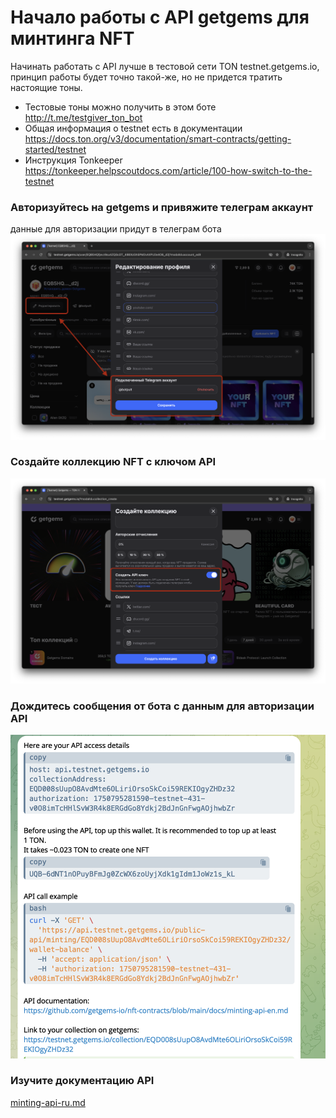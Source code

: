 # Начало работы с API getgems для минтинга NFT

Начинать работать с API лучше в тестовой сети TON testnet.getgems.io, принцип работы будет точно такой-же, 
но не придется тратить настоящие тоны.  
- Тестовые тоны можно получить в этом боте http://t.me/testgiver_ton_bot 
- Общая информация о testnet есть в документации https://docs.ton.org/v3/documentation/smart-contracts/getting-started/testnet
- Инструкция Tonkeeper https://tonkeeper.helpscoutdocs.com/article/100-how-switch-to-the-testnet


### Авторизуйтесь на getgems и привяжите телеграм аккаунт
данные для авторизации придут в телеграм бота
![mint-connect-wallet.png](images/mint-connect-wallet.png)


### Создайте коллекцию NFT с ключом API
![mint-collection-checkbox.png](images/mint-collection-checkbox.png)

### Дождитесь сообщения от бота с данным для авторизации API
![mint-collection-tg-notify.png](images/mint-collection-tg-notify.png)

### Изучите документацию API
[minting-api-ru.md](minting-api-ru.md)
